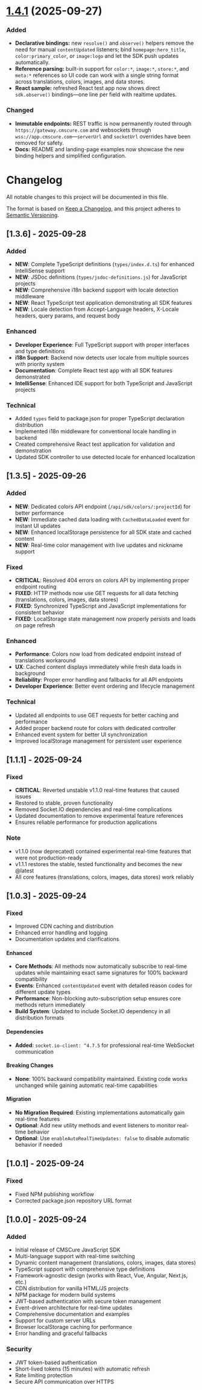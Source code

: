 # [1.4.1](https://github.com/cmscure/javascript-sdk/compare/v1.3.2...v1.4.1) (2025-09-27)

### Added
- **Declarative bindings:** new `resolve()` and `observe()` helpers remove the need for manual `contentUpdated` listeners; bind `homepage:hero_title`, `color:primary_color`, or `image:logo` and let the SDK push updates automatically.
- **Reference parsing:** built-in support for `color:*`, `image:*`, `store:*`, and `meta:*` references so UI code can work with a single string format across translations, colors, images, and data stores.
- **React sample:** refreshed React test app now shows direct `sdk.observe()` bindings—one line per field with realtime updates.

### Changed
- **Immutable endpoints:** REST traffic is now permanently routed through `https://gateway.cmscure.com` and websockets through `wss://app.cmscure.com`—`serverUrl` and `socketUrl` overrides have been removed for safety.
- **Docs:** README and landing-page examples now showcase the new binding helpers and simplified configuration.



# Changelog

All notable changes to this project will be documented in this file.

The format is based on [Keep a Changelog](https://keepachangelog.com/en/1.0.0/),
and this project adheres to [Semantic Versioning](https://semver.org/spec/v2.0.0.html).

## [1.3.6] - 2025-09-28

### Added
- **NEW**: Complete TypeScript definitions (`types/index.d.ts`) for enhanced IntelliSense support
- **NEW**: JSDoc definitions (`types/jsdoc-definitions.js`) for JavaScript projects
- **NEW**: Comprehensive i18n backend support with locale detection middleware
- **NEW**: React TypeScript test application demonstrating all SDK features
- **NEW**: Locale detection from Accept-Language headers, X-Locale headers, query params, and request body

### Enhanced
- **Developer Experience**: Full TypeScript support with proper interfaces and type definitions
- **i18n Support**: Backend now detects user locale from multiple sources with priority system
- **Documentation**: Complete React test app with all SDK features demonstrated
- **IntelliSense**: Enhanced IDE support for both TypeScript and JavaScript projects

### Technical
- Added `types` field to package.json for proper TypeScript declaration distribution
- Implemented i18n middleware for conventional locale handling in backend
- Created comprehensive React test application for validation and demonstration
- Updated SDK controller to use detected locale for enhanced localization

## [1.3.5] - 2025-09-26

### Added
- **NEW**: Dedicated colors API endpoint (`/api/sdk/colors/:projectId`) for better performance
- **NEW**: Immediate cached data loading with `CachedDataLoaded` event for instant UI updates
- **NEW**: Enhanced localStorage persistence for all SDK state and cached content
- **NEW**: Real-time color management with live updates and nickname support

### Fixed
- **CRITICAL**: Resolved 404 errors on colors API by implementing proper endpoint routing
- **FIXED**: HTTP methods now use GET requests for all data fetching (translations, colors, images, data stores)
- **FIXED**: Synchronized TypeScript and JavaScript implementations for consistent behavior
- **FIXED**: LocalStorage state management now properly persists and loads on page refresh

### Enhanced
- **Performance**: Colors now load from dedicated endpoint instead of translations workaround
- **UX**: Cached content displays immediately while fresh data loads in background
- **Reliability**: Proper error handling and fallbacks for all API endpoints
- **Developer Experience**: Better event ordering and lifecycle management

### Technical
- Updated all endpoints to use GET requests for better caching and performance
- Added proper backend route for colors with dedicated controller
- Enhanced event system for better UI synchronization
- Improved localStorage management for persistent user experience

## [1.1.1] - 2025-09-24

### Fixed
- **CRITICAL**: Reverted unstable v1.1.0 real-time features that caused issues
- Restored to stable, proven functionality  
- Removed Socket.IO dependencies and real-time complications
- Updated documentation to remove experimental feature references
- Ensures reliable performance for production applications

### Note
- v1.1.0 (now deprecated) contained experimental real-time features that were not production-ready
- v1.1.1 restores the stable, tested functionality and becomes the new @latest
- All core features (translations, colors, images, data stores) work reliably

## [1.0.3] - 2025-09-24

### Fixed
- Improved CDN caching and distribution
- Enhanced error handling and logging
- Documentation updates and clarifications

#### Enhanced
- **Core Methods**: All methods now automatically subscribe to real-time updates while maintaining exact same signatures for 100% backward compatibility
- **Events**: Enhanced `contentUpdated` event with detailed reason codes for different update types
- **Performance**: Non-blocking auto-subscription setup ensures core methods return immediately
- **Build System**: Updated to include Socket.IO dependency in all distribution formats

#### Dependencies
- **Added**: `socket.io-client: ^4.7.5` for professional real-time WebSocket communication

#### Breaking Changes
- **None**: 100% backward compatibility maintained. Existing code works unchanged while gaining automatic real-time capabilities

#### Migration
- **No Migration Required**: Existing implementations automatically gain real-time features
- **Optional**: Add new utility methods and event listeners to monitor real-time behavior
- **Optional**: Use `enableAutoRealTimeUpdates: false` to disable automatic behavior if needed

## [1.0.1] - 2025-09-24

### Fixed
- Fixed NPM publishing workflow
- Corrected package.json repository URL format

## [1.0.0] - 2025-09-24

### Added
- Initial release of CMSCure JavaScript SDK
- Multi-language support with real-time switching
- Dynamic content management (translations, colors, images, data stores)
- TypeScript support with comprehensive type definitions
- Framework-agnostic design (works with React, Vue, Angular, Next.js, etc.)
- CDN distribution for vanilla HTML/JS projects
- NPM package for modern build systems
- JWT-based authentication with secure token management
- Event-driven architecture for real-time updates
- Comprehensive documentation and examples
- Support for custom server URLs
- Browser localStorage caching for performance
- Error handling and graceful fallbacks

### Security
- JWT token-based authentication
- Short-lived tokens (15 minutes) with automatic refresh
- Rate limiting protection
- Secure API communication over HTTPS
